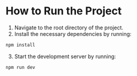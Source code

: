 
# How to Run the Project

1. Navigate to the root directory of the project.
2. Install the necessary dependencies by running:

  ```sh
  npm install
  ```
3. Start the development server by running:
  ```sh
  npm run dev
  ```
